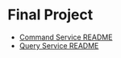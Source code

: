 # Final Project
- [Command Service README](command/README.md)
- [Query Service README](query/README.md)